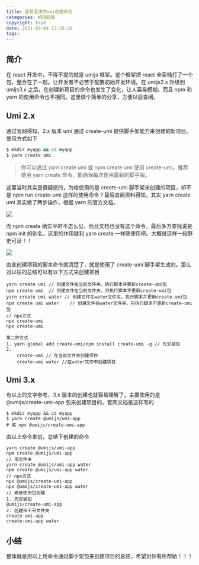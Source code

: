 ```yaml
---
title: 容易混淆的umi创建命令
categories: WEB前端
copyright: true
date: 2021-03-04 17:25:28
tags:
---
```


## 简介

在 react 开发中，不得不提的就是 umijs 框架。这个框架把 react 全家桶打了一个包，整合在了一起。让开发者不必苦于配置初始开发环境。在 umijs2.x 升级到 umijs3.x 之后，在创建新项目的命令也发生了变化，让人容易模糊，而且 npm 和 yarn 的使用命令也不相同。这里做个简单的分享，方便以后查阅。<!--more-->

## Umi 2.x

通过官网得知，2.x 版本 umi 通过 create-umi 提供脚手架能力来创建的新项目。使用方式如下

```bash
$ mkdir myapp && cd myapp
$ yarn create umi
```

> 你可以通过 yarn create umi 或 npm create umi 使用 create-umi。推荐使用 yarn create 命令，能确保每次使用最新的脚手架。

这里当时其实是很疑惑的，为啥使用的是 create-umi 脚手架来创建的项目，却不是 npm run create-umi 这样的使用命令？最后查阅资料得知，其实 yarn create umi 其实做了两步操作，根据 yarn 的官方文档。

![](https://gitee.com/wangyuan0108/image/raw/master/20210304175413.png)

而 npm create 确实平时不怎么见，而且文档也没有这个命令。最后多方查找说是 npm init 的别名，这里的作用就和 yarn create 一样随便用吧。大概就这样一段野史可证！！

![](https://gitee.com/wangyuan0108/image/raw/master/20210304175456.png)

由此创建项目的脚本命令就清楚了，就是使用了 create-umi 脚手架生成的。那么对以往的总结可以有以下方式来创建项目

```
yarn create umi // 创建文件在当前文件夹，执行脚本并更新create-umi包
npm create umi  // 创建文件在当前文件夹，只执行脚本不更新create-umi包
yarn create umi water // 创建文件在water文件夹，执行脚本并更新create-umi包
npm create umi water	// 创建文件在water文件夹，只执行脚本不更新create-umi包
// npx方式
npx create-umi
npx create-umi

第二种方式
1. yarn global add create-umi/npm install create-umi -g // 先安装包
2.
	create-umi // 在当前文件夹创建项目
	create-umi water //在water文件中创建项目
```

## Umi 3.x

有以上的文字参考，3.x 版本的创建也就容易理解了。主要使用的是@umijs/create-umi-app 包来创建项目的。官网文档是这样写的

```
$ mkdir myapp && cd myapp
$ yarn create @umijs/umi-app
# 或 npx @umijs/create-umi-app
```

由以上命令来说，总结下创建的命令

```
yarn create @umijs/umi-app
npm create @umijs/umi-app
// 带文件夹
yarn create @umijs/umi-app water
npm create @umijs/umi-app water
// npx方式
npx @umijs/create-umi-app
npx @umijs/create-umi-app water
// 直接使用包创建
1. 先安装包
@umijs/create-umi-app
2. 创建带不带文件夹
create-umi-app
create-umi-app water
```

## 小结

整体就是用以上用命令通过脚手架包来创建项目的总结，希望对你有所帮助！！！
